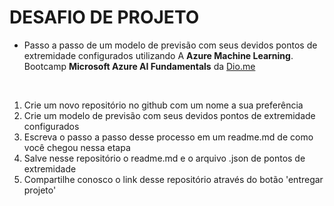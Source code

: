 # DESAFIO DE PROJETO

- Passo a passo de um modelo de previsão com seus devidos pontos de extremidade configurados utilizando A **Azure Machine Learning**. 
Bootcamp **Microsoft Azure AI Fundamentals** da [Dio.me](https://dio.me)

<br/>

1. Crie um novo repositório no github com um nome a sua preferência
2. Crie um modelo de previsão com seus devidos pontos de extremidade configurados
3. Escreva o passo a passo desse processo em um readme.md de como você chegou nessa etapa
4. Salve nesse repositório o readme.md e o arquivo .json de pontos de extremidade
5. Compartilhe conosco o link desse repositório através do botão 'entregar projeto'

<br/>
